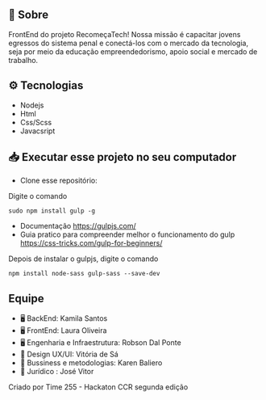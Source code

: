 ## 🔖 Sobre

FrontEnd do projeto RecomeçaTech! Nossa missão é capacitar jovens egressos do sistema penal e conectá-los com o mercado
da tecnologia, seja por meio da educação empreendedorismo, apoio social e mercado de trabalho.


## ⚙ Tecnologias

- Nodejs
- Html
- Css/Scss
- Javacsript

## 📥 Executar esse projeto no seu computador

- Clone esse repositório:

Digite o comando 

 ```
 sudo npm install gulp -g
 ```

  * Documentação <https://gulpjs.com/>
  * Guia pratico para compreender melhor o funcionamento do gulp <https://css-tricks.com/gulp-for-beginners/>
  
 Depois  de instalar o gulpjs,  digite o comando
  
  ```
npm install node-sass gulp-sass --save-dev
 ```


## Equipe

- 🖥 BackEnd: Kamila Santos
- 🖥 FrontEnd: Laura Oliveira
- 🖥 Engenharia e Infraestrutura: Robson Dal Ponte
- 🎨 Design UX/UI: Vitória de Sá
- 📢 Bussiness e metodologias: Karen Baliero
- 💼 Jurídico :  José Vitor


Criado por Time 255 - Hackaton CCR segunda edição








